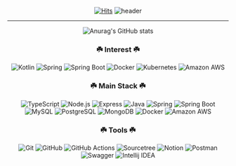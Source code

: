 <div align="center">
  
[![Hits](https://hits.seeyoufarm.com/api/count/incr/badge.svg?url=https%3A%2F%2Fgithub.com%2FCokeLee777&count_bg=%23EDDC07&title_bg=%23555555&icon=github.svg&icon_color=%23E7E7E7&title=hits&edge_flat=false)](https://github.com/CokeLee777)
![header](https://capsule-render.vercel.app/api?type=waving&color=auto&height=300&section=header&text=Hi%20there&fontSize=90&fontColor=f5f5f5&animation=twinkling)

<hr>

![Anurag's GitHub stats](https://github-readme-stats-git-masterrstaa-rickstaa.vercel.app/api?username=CokeLee777&show_icons=true)
  
</div>

<h3 align="center">☘️ Interest ☘️</h3>
<p align="center">
  <img alt="Kotlin" src ="https://img.shields.io/badge/Kotlin-7F52FF?style=for-the-badge&logo=Kotlin&logoColor=white">
  <img alt="Spring" src="https://img.shields.io/badge/Spring-6DB33F?style=for-the-badge&&logo=Spring&logoColor=white">
  <img alt="Spring Boot" src ="https://img.shields.io/badge/Spring Boot-6DB33F?style=for-the-badge&&logo=Spring Boot&logoColor=white">
  <img alt="Docker" src ="https://img.shields.io/badge/Docker-2496ED?style=for-the-badge&&logo=Docker&logoColor=white">
  <img alt="Kubernetes" src ="https://img.shields.io/badge/Kubernetes-326CE5?style=for-the-badge&&logo=Kubernetes&logoColor=white">
  <img alt="Amazon AWS" src ="https://img.shields.io/badge/Amazon AWS-232F3E?style=for-the-badge&&logo=Amazon AWS&logoColor=white">
  
</p>

<h3 align="center">☘️ Main Stack ☘️</h3>
<p align="center">
  <img alt="TypeScript" src ="https://img.shields.io/badge/TypeScript-3178C6?style=for-the-badge&logo=TypeScript&logoColor=white">
  <img alt="Node.js" src ="https://img.shields.io/badge/Node.js-339933?style=for-the-badge&logo=Node.js&logoColor=white">
  <img alt="Express" src ="https://img.shields.io/badge/Express-000000?style=for-the-badge&logo=Express&logoColor=white">
  <img alt="Java" src ="https://img.shields.io/badge/Java-007396?style=for-the-badge&logo=Java&logoColor=white">
  <img alt="Spring" src ="https://img.shields.io/badge/Spring-6DB33F?style=for-the-badge&logo=Spring&logoColor=white">
  <img alt="Spring Boot" src ="https://img.shields.io/badge/Spring Boot-6DB33F?style=for-the-badge&logo=Spring Boot&logoColor=white">
  <img alt="MySQL" src ="https://img.shields.io/badge/MySQL-4479A1?style=for-the-badge&logo=MySQL&logoColor=white">
  <img alt="PostgreSQL" src ="https://img.shields.io/badge/PostgreSQL-4169E1?style=for-the-badge&logo=PostgreSQL&logoColor=white">
  <img alt="MongoDB" src ="https://img.shields.io/badge/MongoDB-47A248?style=for-the-badge&logo=MongoDB&logoColor=white">
  <img alt="Docker" src ="https://img.shields.io/badge/Docker-2496ED?style=for-the-badge&logo=Docker&logoColor=white">
  <img alt="Amazon AWS" src ="https://img.shields.io/badge/Amazon AWS-232F3E?style=for-the-badge&logo=Amazon AWS&logoColor=white">
</p>

<h3 align="center">☘️ Tools ☘️</h3>
<p align="center">
  <img alt="Git" src ="https://img.shields.io/badge/Git-F05032?style=flat-square&logo=Git&logoColor=white">
  <img alt="GitHub" src ="https://img.shields.io/badge/GitHub-181717?style=flat-square&logo=GitHub&logoColor=white">
  <img alt="GitHub Actions" src ="https://img.shields.io/badge/GitHub Actions-2088FF?style=flat-square&logo=GitHub Actions&logoColor=white">
  <img alt="Sourcetree" src ="https://img.shields.io/badge/Sourcetree-0052CC?style=flat-square&logo=Sourcetree&logoColor=white">
  <img alt="Notion" src ="https://img.shields.io/badge/Notion-000000?style=flat-square&logo=Notion&logoColor=white">
  <img alt="Postman" src ="https://img.shields.io/badge/Postman-FF6C37?style=flat-square&logo=Postman&logoColor=white">
  <img alt="Swagger" src ="https://img.shields.io/badge/Swagger-85EA2D?style=flat-square&logo=Swagger&logoColor=white">
  <img alt="Intellij IDEA" src ="https://img.shields.io/badge/Intellij IDEA-000000?style=flat-square&logo=Intellij IDEA&logoColor=white">
</p>

